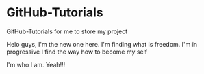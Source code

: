 # GitHub-Tutorials
GitHub-Tutorials for me to store my project

Helo guys, I'm the new one here.
I'm finding what is freedom. 
I'm in progressive
I find the way how to become my self

I'm who I am.
Yeah!!!
